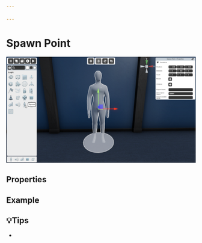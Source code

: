 ```yaml
---

---
```


# Spawn Point

![Spawn Point Selector](./img/Spawn_Point-Selector.png)


## Properties

### 


## Example


## 💡Tips
- 
